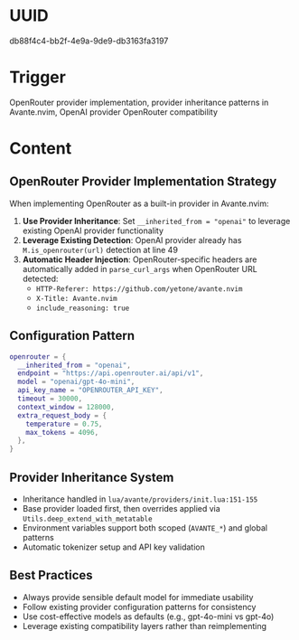 # UUID
db88f4c4-bb2f-4e9a-9de9-db3163fa3197

# Trigger
OpenRouter provider implementation, provider inheritance patterns in Avante.nvim, OpenAI provider OpenRouter compatibility

# Content
## OpenRouter Provider Implementation Strategy

When implementing OpenRouter as a built-in provider in Avante.nvim:

1. **Use Provider Inheritance**: Set `__inherited_from = "openai"` to leverage existing OpenAI provider functionality
2. **Leverage Existing Detection**: OpenAI provider already has `M.is_openrouter(url)` detection at line 49 
3. **Automatic Header Injection**: OpenRouter-specific headers are automatically added in `parse_curl_args` when OpenRouter URL detected:
   - `HTTP-Referer: https://github.com/yetone/avante.nvim`  
   - `X-Title: Avante.nvim`
   - `include_reasoning: true`

## Configuration Pattern
```lua
openrouter = {
  __inherited_from = "openai",
  endpoint = "https://api.openrouter.ai/api/v1",
  model = "openai/gpt-4o-mini",
  api_key_name = "OPENROUTER_API_KEY",
  timeout = 30000,
  context_window = 128000,
  extra_request_body = {
    temperature = 0.75,
    max_tokens = 4096,
  },
}
```

## Provider Inheritance System
- Inheritance handled in `lua/avante/providers/init.lua:151-155`
- Base provider loaded first, then overrides applied via `Utils.deep_extend_with_metatable`
- Environment variables support both scoped (`AVANTE_*`) and global patterns
- Automatic tokenizer setup and API key validation

## Best Practices
- Always provide sensible default model for immediate usability
- Follow existing provider configuration patterns for consistency  
- Use cost-effective models as defaults (e.g., gpt-4o-mini vs gpt-4o)
- Leverage existing compatibility layers rather than reimplementing